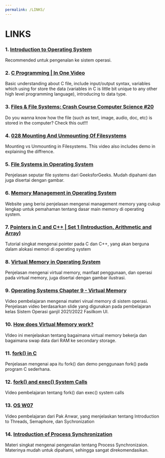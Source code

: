 ```yaml
---
permalink: /LINKS/
---
```


# LINKS

### 1. [Introduction to Operating System](https://www.youtube.com/watch?v=vBURTt97EkA)
Recommended untuk pengenalan ke sistem operasi.
<br>

### 2. [C Programming | In One Video](https://www.youtube.com/watch?v=3lQEunpmtRA)
Basic understanding about C file, include input/output syntax, variables which using for store the data (variables in C is little bit unique to
any other high level programming language), introducing to data type. 
<br>

### 3. [Files & File Systems: Crash Course Computer Science #20](https://www.youtube.com/watch?v=KN8YgJnShPM)
Do you wanna know how the file (such as text, image, audio, doc, etc) is stored in the computer? Check this out!!!
<br>


### 4. [028 Mounting And Unmounting Of Filesystems](https://www.youtube.com/watch?v=OofENBUVfOo)
Mounting vs Unmounting in Filesystems. This video also includes demo in explaining the diffrence.
<br>

### 5. [File Systems in Operating System](https://www.geeksforgeeks.org/file-systems-in-operating-system/)
Penjelasan seputar file systems dari GeeksforGeeks. Mudah dipahami dan juga disertai dengan gambar.
<br>

### 6. [Memory Management in Operating System](https://www.geeksforgeeks.org/memory-management-in-operating-system/)
Website yang berisi penjelasan mengenai management memory yang cukup lengkap untuk pemahaman tentang dasar main memory di operating system.

### 7. [Pointers in C and C++ | Set 1 (Introduction, Arithmetic and Array)](https://www.geeksforgeeks.org/pointers-in-c-and-c-set-1-introduction-arithmetic-and-array/)
Tutorial singkat mengenai pointer pada C dan C++, yang akan berguna dalam alokasi memori di operating system

### 8. [Virtual Memory in Operating System](https://www.geeksforgeeks.org/virtual-memory-in-operating-system/#:~:text=Virtual%20memory%20is%20implemented%20using,is%20known%20as%20demand%20paging.&text=The%20page%20replacement%20algorithms%20are,page%20in%20physical%20address%20space.)
Penjelasan mengenai virtual memory, manfaat penggunaan, dan operasi pada virtual memory, juga disertai dengan gambar ilustrasi.

### 9. [Operating Systems Chapter 9 - Virtual Memory](https://www.youtube.com/watch?v=KTx9RNfyFO8)
Video pembelajaran mengenai materi virual memory di sistem operasi. Penjelasan video berdasarkan slide yang digunakan pada pembelajaran kelas Sistem Operasi ganjil 2021/2022 Fasilkom UI.

### 10. [How does Virtual Memory work?](https://www.youtube.com/watch?v=59MxYkCs1rg)
VIdeo ini menjelaskan tentang bagaimana virtual memory bekerja dan bagaimana swap data dari RAM ke secondary storage.

### 11. [fork() in C](https://www.geeksforgeeks.org/fork-system-call/)
Penjelasan mengenai apa itu fork() dan demo penggunaan fork() pada program C sederhana.

### 12. [fork() and exec() System Calls](https://www.youtube.com/watch?v=IFEFVXvjiHY)
Video pembelajaran tentang fork() dan exec() system calls

### 13. [OS W07](https://www.youtube.com/playlist?list=PLBXapj649rh_k_gQuLpzpCLx_BNmqOAai)
Video pembelajaran dari Pak Anwar, yang menjelaskan tentang Introduction to Threads, Semaphore, dan Sychronization

### 14. [Introduction of Process Synchronization](https://www.geeksforgeeks.org/introduction-of-process-synchronization/)
Materi singkat mengenai pengenalan tentang Process Synchronizaion. Materinya mudah untuk dipahami, sehingga sangat direkomendasikan.

